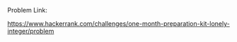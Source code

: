 Problem Link:

https://www.hackerrank.com/challenges/one-month-preparation-kit-lonely-integer/problem
